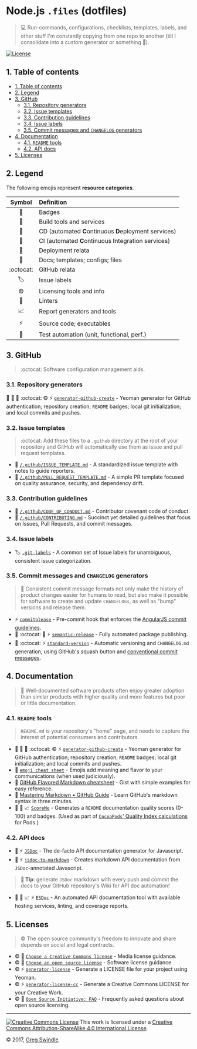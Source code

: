 #  Node.js `.files` (dotfiles)
> :computer: Run-commands, configurations, checklists, templates, labels, and other stuff I'm constantly copying from one repo to another (till I consolidate into a custom generator or something :triumph:).

[![License][license-badge]][license-url]

## 1. Table of contents
<!-- TOC depthFrom:2 depthTo:6 withLinks:1 updateOnSave:1 orderedList:0 -->

- [1. Table of contents](#1-table-of-contents)
- [2. Legend](#2-legend)
- [3. GitHub](#3-github)
	- [3.1. Repository generators](#31-repository-generators)
	- [3.2. Issue templates](#32-issue-templates)
	- [3.3. Contribution guidelines](#33-contribution-guidelines)
	- [3.4. Issue labels](#34-issue-labels)
	- [3.5. Commit messages and `CHANGELOG` generators](#35-commit-messages-and-changelog-generators)
- [4. Documentation](#4-documentation)
	- [4.1. `README` tools](#41-readme-tools)
	- [4.2. API docs](#42-api-docs)
- [5. Licenses](#5-licenses)

<!-- /TOC -->
## 2. Legend

The following emojis represent **resource categories**.

| Symbol | Definition |
|:-----:|:-----------|
| :name_badge: | Badges |
| :construction: | Build tools and services |
| :twisted_rightwards_arrows: | CD (automated **C**ontinuous **D**eployment services) |
| :repeat: | CI (automated **C**ontinuous **I**ntegration services) |
| :rocket: | Deployment relata |
| :page_facing_up: | Docs; templates; configs; files |
| :octocat: | GitHub relata |
| 🏷️    | Issue labels |
| :copyright: | Licensing tools and info |
| :shower: | Linters |
| :chart_with_upwards_trend: | Report generators and tools |
| :zap: | Source code; executables |
| :100: | Test automation (unit, functional, perf.) |

## 3. GitHub

> :octocat: Software configuration management aids.

### 3.1. Repository generators

:name_badge: :construction: :page_facing_up: :octocat: :copyright: :zap: [`generator-github-create`][generator-github-create-url] - Yeoman generator for GitHub authentication; repository creation; `README` badges; local git initialization; and local commits and pushes.

### 3.2. Issue templates

> :octocat: Add these files to a `.github` directory at the root of your repository and GitHub will automatically use them as issue and pull request templates.

* :page_facing_up: [`/.github/ISSUE_TEMPLATE.md`][issue-template-url] - A standardized issue template with notes to guide reporters.
* :page_facing_up: [`/.github/PULL_REQUEST_TEMPLATE.md`][pr-template-url] - A simple PR template focused on quality assurance, security, and dependency drift.

### 3.3. Contribution guidelines

* :page_facing_up: [`/.github/CODE_OF_CONDUCT.md`][coc-url] - Contributor covenant code of conduct.
* :page_facing_up: [`/.github/CONTRIBUTING.md`][contributing-url] - Succinct yet detailed guidelines that focus on Issues, Pull Requests, and commit messages.

### 3.4. Issue labels

* 🏷️  [`.git-labels`][git-labels-url] - A common set of Issue labels for unambiguous, consistent issue categorization.

### 3.5. Commit messages and `CHANGELOG` generators
> :twisted_rightwards_arrows: Consistent commit message formats not only make the history of product changes easier for humans to read, but also make it possible for software to create and update `CHANGELOGs`, as well as "bump" versions and release them.

* :zap: [`commitplease`][commitplease-url] - Pre-commit hook that enforces the [AngularJS commit guidelines][angularjs-commit-guidelines-url].
* :twisted_rightwards_arrows: :octocat: :rocket: :zap: [`semantic-release`][semantic-release-url] - Fully automated package publishing.
* :repeat: :octocat: :zap: [`standard-version`][standard-version-url] - Automatic versioning and `CHANGELOG.md` generation, using GitHub's squash button and [conventional commit messages][conventional-commits-url].

## 4. Documentation

> :page_facing_up: Well-documented software products often enjoy greater adoption than similar products with higher quality and more features but poor or little documentation.

### 4.1. `README` tools

> `README.md` is your repository's "home" page, and needs to capture the interest of potential consumers and contributors.

* :name_badge: :construction: :page_facing_up: :octocat: :copyright: :zap: [`generator-github-create`][generator-github-create-url] - Yeoman generator for GitHub authentication; repository creation; `README` badges; local git initialization; and local commits and pushes.
* :page_facing_up: [`emoji cheat sheet`][emoji-cheat-sheet-url] - Emojis add meaning and flavor to your communications (when used judiciously).
* :page_facing_up: [GitHub Flavored Markdown cheatsheet][gh-flavored-md-cheatsheet-url] - Gist with simple examples for easy reference.
* :page_facing_up: [Mastering Markdown • GitHub Guide][mastering-md-gh-guide-url] - Learn GitHub's markdown syntax in three minutes.
* :name_badge: :repeat: :chart_with_upwards_trend: [`ScoreMe`][score-me-url] - Generates a `README` documentation quality scores (0-100) and badges. (Used as part of [`CocoaPods`' Quality Index calculations][cocoapods-qa-indexes-url] for Pods.)

### 4.2. API docs

* :page_facing_up: :zap: [`JSDoc`][jsdoc-url] - The de-facto API documentation generator for Javascript.
* :page_facing_up: :zap: [`jsdoc-to-markdown`][jsdoc-to-markdown-url] - Creates markdown API documentation from `JSDoc`-annotated Javascript.
> **:repeat: Tip**: generate `JSDoc` markdown with every push and commit the docs to your GitHub repository's Wiki for API doc automation!

* :name_badge: :page_facing_up: :chart_with_upwards_trend: :zap: [`ESDoc`][esdoc-url] - An automated API documentation tool with available hosting services, linting, and coverage reports.

## 5. Licenses

> :copyright: The open source community's freedom to innovate and share depends on social and legal contracts.

* :copyright: :page_facing_up: [`Choose a Creative Commons license`][choose-ccl-url] - Media license guidance.
* :copyright: :page_facing_up: [`Choose an open source license`][choose-osl-url] - Software license guidance.
* :copyright: :zap: [`generator-license`][generator-license-url] - Generate a LICENSE file for your project using Yeoman.
* :copyright: :zap: [`generator-license-cc`][generator-license-cc-url] - Generate a Creative Commons LICENSE for your Creative Work.
* :copyright: :page_facing_up: [`Open Source Initiative: FAQ`][osi-faq-url] - Frequently asked questions about open source licensing.

---

<a rel="license" href="http://creativecommons.org/licenses/by-sa/4.0/"><img alt="Creative Commons License" style="border-width:0" src="https://i.creativecommons.org/l/by-sa/4.0/88x31.png" /></a> This work is licensed under a <a rel="license" href="http://creativecommons.org/licenses/by-sa/4.0/">Creative Commons Attribution-ShareAlike 4.0 International License</a>.

© 2017, [Greg Swindle][author-url].

[angularjs-commit-guidelines-url]: https://github.com/angular/angular.js/blob/master/CONTRIBUTING.md#commit
[author-url]: https://github.com/gregswindle
[choose-ccl-url]: https://creativecommons.org/share-your-work/
[choose-osl-url]: https://choosealicense.com
[coc-url]: .github/CODE_OF_CONDUCT.md
[cocoapods-qa-indexes-url]: https://guides.cocoapods.org/making/quality-indexes.html
[commitplease-url]: https://github.com/jzaefferer/commitplease
[contributing-url]: .github/CONTRIBUTING.md
[conventional-commits-url]: https://conventionalcommits.org/
[emoji-cheat-sheet-url]: https://www.webpagefx.com/tools/emoji-cheat-sheet/
[esdoc-url]: https://esdoc.org/manual/usage/feature.html
[generator-github-create-url]: https://github.com/trainerbill/generator-github-create
[generator-license-cc-url]: https://github.com/ek9/generator-license-cc
[generator-license-url]: https://github.com/jozefizso/generator-license
[gh-flavored-md-cheatsheet-url]: https://gist.github.com/stevenyap/7038119
[git-labels-url]: .git-labels/README.md
[issue-template-url]: .github/ISSUE_TEMPLATE.md
[jsdoc-to-markdown-url]: https://github.com/jsdoc2md/jsdoc-to-markdown
[jsdoc-url]: http://usejsdoc.org
[license-badge]: https://i.creativecommons.org/l/by-sa/4.0/80x15.png
[license-url]: ./LICENSE
[mastering-md-gh-guide-url]: https://guides.github.com/features/mastering-markdown/
[nodejs-new-pantone-white-img]: assets/img/nodejs-new-pantone-white.png
[osi-faq-url]: https://opensource.org/faq
[pr-template-url]: .github/PULL_REQUEST_TEMPLATE.md
[score-me-url]: http://clayallsopp.github.io/readme-score/?url=https://github.com/gregswindle/dotfiles
[semantic-release-url]: https://github.com/semantic-release/semantic-release
[standard-version-url]: https://github.com/conventional-changelog/standard-version
